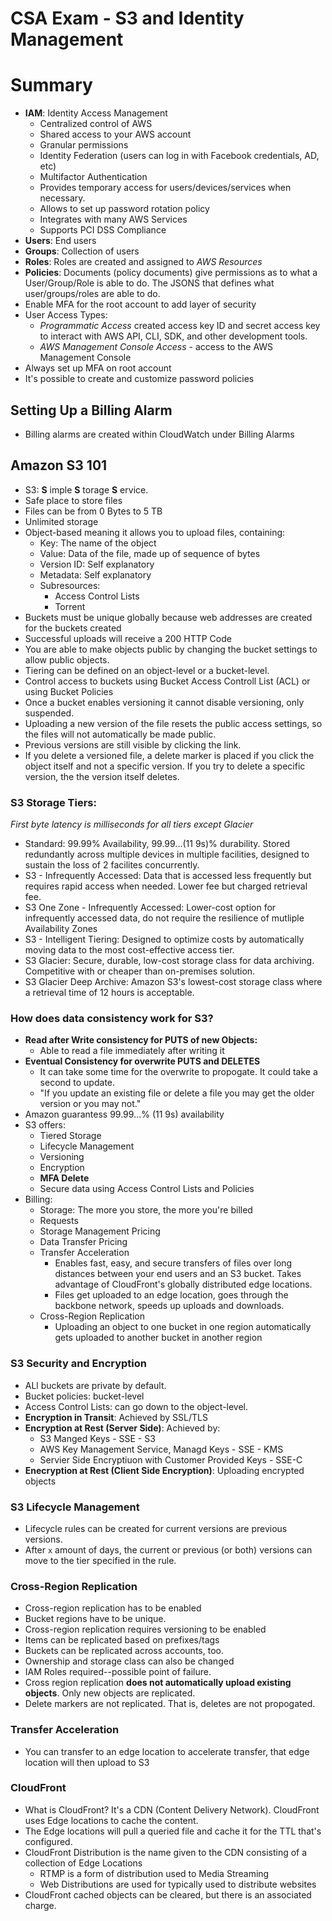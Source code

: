 # CSA Exam - S3 and Identity Management

# Summary

- __IAM__: Identity Access Management
  - Centralized control of AWS
  - Shared access to your AWS account
  - Granular permissions
  - Identity Federation (users can log in with Facebook credentials, AD, etc)
  - Multifactor Authentication
  - Provides temporary access for users/devices/services when necessary. 
  - Allows to set up password rotation policy
  - Integrates with many AWS Services
  - Supports PCI DSS Compliance
- __Users__: End users
- __Groups__: Collection of users
- __Roles__: Roles are created and assigned to _AWS Resources_
- __Policies__: Documents (policy documents) give permissions as to what a User/Group/Role is able to do. The JSONS that defines what user/groups/roles are able to do.
- Enable MFA for the root account to add layer of security
- User Access Types:
  - _Programmatic Access_ created access key ID and secret access key to interact with AWS API, CLI, SDK, and other development tools. 
  - _AWS Management Console Access_ - access to the AWS Management Console
- Always set up MFA on root account
- It's possible to create and customize password policies

## Setting Up a Billing Alarm

- Billing alarms are created within CloudWatch under Billing Alarms

## Amazon S3 101

- S3: __S__ imple __S__ torage __S__ ervice. 
- Safe place to store files
- Files can be from 0 Bytes to 5 TB
- Unlimited storage
- Object-based meaning it allows you to upload files, containing: 
  - Key: The name of the object
  - Value: Data of the file, made up of sequence of bytes
  - Version ID: Self explanatory
  - Metadata: Self explanatory
  - Subresources: 
    - Access Control Lists
    - Torrent
- Buckets must be unique globally because web addresses are created for the buckets created
- Successful uploads will receive a 200 HTTP Code
- You are able to make objects public by changing the bucket settings to allow public objects.
- Tiering can be defined on an object-level or a bucket-level.
- Control access to buckets using Bucket Access Controll List (ACL) or using Bucket Policies
- Once a bucket enables versioning it cannot disable versioning, only suspended. 
- Uploading a new version of the file resets the public access settings, so the files will not automatically be made public. 
- Previous versions are still visible by clicking the link.
- If you delete a versioned file, a delete marker is placed if you click the object itself and not a specific version. If you try to delete a specific version, the the version itself deletes.
### S3 Storage Tiers:
_First byte latency is milliseconds for all tiers except Glacier_
 - Standard: 99.99% Availability, 99.99...(11 9s)% durability. Stored redundantly across multiple devices in multiple facilities, designed to sustain the loss of 2 facilites concurrently.
 - S3 - Infrequently Accessed: Data that is accessed less frequently but requires rapid access when needed. Lower fee but charged retrieval fee.
 - S3 One Zone - Infrequently Accessed: Lower-cost option for infrequently accessed data, do not require the resilience of mutliple Availability Zones
 - S3 - Intelligent Tiering: Designed to optimize costs by automatically moving data to the most cost-effective access tier.
- S3 Glacier: Secure, durable, low-cost storage class for data archiving. Competitive with or cheaper than on-premises solution.
 - S3 Glacier Deep Archive: Amazon S3's lowest-cost storage class where a retrieval time of 12 hours is acceptable.

### How does data consistency work for S3?
- __Read after Write consistency for PUTS of new Objects:__
  - Able to read a file immediately after writing it
- __Eventual Consistency for overwrite PUTS and DELETES__
  - It can take some time for the overwrite to propogate. It could take a second to update.
  - "If you update an existing file or delete a file you may get the older version or you may not."
- Amazon guarantess 99.99...% (11 9s) availability 
- S3 offers:
  - Tiered Storage
  - Lifecycle Management
  - Versioning
  - Encryption
  - __MFA Delete__
  - Secure data using Access Control Lists and Policies
- Billing: 
  - Storage: The more you store, the more you're billed
  - Requests
  - Storage Management Pricing
  - Data Transfer Pricing
  - Transfer Acceleration
    - Enables fast, easy, and secure transfers of files over long distances between your end users and an S3 bucket. Takes advantage of CloudFront's globally distributed edge locations.
    - Files get uploaded to an edge location, goes through the backbone network, speeds up uploads and downloads.
  - Cross-Region Replication
    - Uploading an object to one bucket in one region automatically gets uploaded to another bucket in another region

### S3 Security and Encryption
- ALl buckets are private by default. 
- Bucket policies: bucket-level
- Access Control Lists: can go down to the object-level.
- __Encryption in Transit__: Achieved by SSL/TLS
- __Encryption at Rest (Server Side)__: Achieved by:
  - S3 Manged Keys - SSE - S3
  - AWS Key Management Service, Managd Keys - SSE - KMS
  - Servier Side Encryptiuon with Customer Provided Keys - SSE-C
- __Enecryption at Rest (Client Side Encryption)__: Uploading encrypted objects

### S3 Lifecycle Management
- Lifecycle rules can be created for current versions are previous versions.
- After `x` amount of days, the current or previous (or both) versions can move to the tier specified in the rule.

### Cross-Region Replication
- Cross-region replication has to be enabled
- Bucket regions have to be unique. 
- Cross-region replication requires versioning to be enabled
- Items can be replicated based on prefixes/tags
- Buckets can be replicated across accounts, too.
- Ownership and storage class can also be changed
- IAM Roles required--possible point of failure.
- Cross region replication **does not automatically upload existing objects**. Only new objects are replicated.
- Delete markers are not replicated. That is, deletes are not propogated.

### Transfer Acceleration
- You can transfer to an edge location to accelerate transfer, that edge location will then upload to S3

### CloudFront
- What is CloudFront? It's a CDN (Content Delivery Network). CloudFront uses Edge locations to cache the content. 
- The Edge locations will pull a queried file and cache it for the TTL that's configured. 
- CloudFront Distribution is the name given to the CDN consisting of a collection of Edge Locations
  - RTMP is a form of distribution used to Media Streaming
  - Web Distributions are used for typically used to distribute websites
- CloudFront cached objects can be cleared, but there is an associated charge.